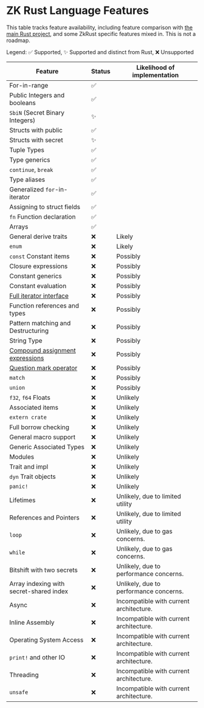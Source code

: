 # ZK Rust Language Features

This table tracks feature availability, including feature comparison with [the main Rust project](https://www.rust-lang.org/), and some ZkRust specific features mixed in. This is not a roadmap.

Legend: ✅ Supported, ✨ Supported and distinct from Rust, ❌ Unsupported

| Feature                                                                                                                               | Status | Likelihood of implementation            |
| ------------------------------------------------------------------------------------------------------------------------------------- | ------ | --------------------------------------- |
| For-in-range                                                                                                                          | ✅      |                                         |
| Public Integers and booleans                                                                                                          | ✅      |                                         |
| `SbiN` (Secret Binary Integers)                                                                                                       | ✨      |                                         |
| Structs with public                                                                                                                   | ✅      |                                         |
| Structs with secret                                                                                                                   | ✨      |                                         |
| Tuple Types                                                                                                                           | ✅      |                                         |
| Type generics                                                                                                                         | ✅      |                                         |
| `continue`, `break`                                                                                                                   | ✅      |                                         |
| Type aliases                                                                                                                          | ✅      |                                         |
| Generalized `for`-in-iterator                                                                                                         | ✅      |                                         |
| Assigning to struct fields                                                                                                            | ✅      |                                         |
| `fn` Function declaration                                                                                                             | ✅      |                                         |
| Arrays                                                                                                                                | ✅      |                                         |
| General derive traits                                                                                                                 | ❌      | Likely                                  |
| `enum`                                                                                                                                | ❌      | Likely                                  |
| `const` Constant items                                                                                                                | ❌      | Possibly                                |
| Closure expressions                                                                                                                   | ❌      | Possibly                                |
| Constant generics                                                                                                                     | ❌      | Possibly                                |
| Constant evaluation                                                                                                                   | ❌      | Possibly                                |
| [Full iterator interface](https://doc.rust-lang.org/std/iter/trait.Iterator.html)                                                     | ❌      | Possibly                                |
| Function references and types                                                                                                         | ❌      | Possibly                                |
| Pattern matching and Destructuring                                                                                                    | ❌      | Possibly                                |
| String Type                                                                                                                           | ❌      | Possibly                                |
| [Compound assignment expressions](https://doc.rust-lang.org/reference/expressions/operator-expr.html#compound-assignment-expressions) | ❌      | Possibly                                |
| [Question mark operator](https://doc.rust-lang.org/reference/expressions/operator-expr.html#the-question-mark-operator)               | ❌      | Possibly                                |
| `match`                                                                                                                               | ❌      | Possibly                                |
| `union`                                                                                                                               | ❌      | Possibly                                |
| `f32`, `f64` Floats                                                                                                                   | ❌      | Unlikely                                |
| Associated items                                                                                                                      | ❌      | Unlikely                                |
| `extern crate`                                                                                                                        | ❌      | Unlikely                                |
| Full borrow checking                                                                                                                  | ❌      | Unlikely                                |
| General macro support                                                                                                                 | ❌      | Unlikely                                |
| Generic Associated Types                                                                                                              | ❌      | Unlikely                                |
| Modules                                                                                                                               | ❌      | Unlikely                                |
| Trait and impl                                                                                                                        | ❌      | Unlikely                                |
| `dyn` Trait objects                                                                                                                   | ❌      | Unlikely                                |
| `panic!`                                                                                                                              | ❌      | Unlikely                                |
| Lifetimes                                                                                                                             | ❌      | Unlikely, due to limited utility        |
| References and Pointers                                                                                                               | ❌      | Unlikely, due to limited utility        |
| `loop`                                                                                                                                | ❌      | Unlikely, due to gas concerns.          |
| `while`                                                                                                                               | ❌      | Unlikely, due to gas concerns.          |
| Bitshift with two secrets                                                                                                             | ❌      | Unlikely, due to performance concerns.  |
| Array indexing with secret-shared index                                                                                               | ❌      | Unlikely, due to performance concerns.  |
| Async                                                                                                                                 | ❌      | Incompatible with current architecture. |
| Inline Assembly                                                                                                                       | ❌      | Incompatible with current architecture. |
| Operating System Access                                                                                                               | ❌      | Incompatible with current architecture. |
| `print!` and other IO                                                                                                                 | ❌      | Incompatible with current architecture. |
| Threading                                                                                                                             | ❌      | Incompatible with current architecture. |
| `unsafe`                                                                                                                              | ❌      | Incompatible with current architecture. |
